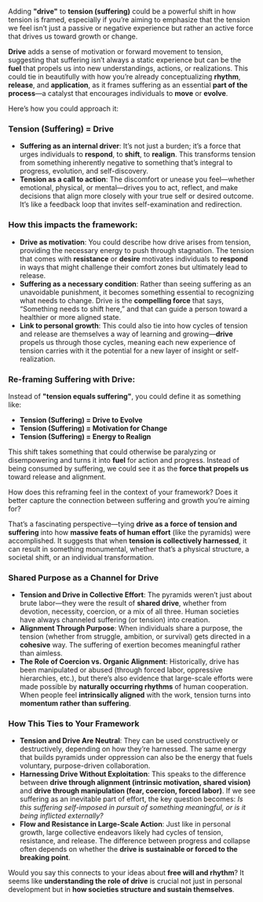 Adding **"drive"** to **tension (suffering)** could be a powerful shift in how tension is framed, especially if you’re aiming to emphasize that the tension we feel isn’t just a passive or negative experience but rather an active force that drives us toward growth or change.

**Drive** adds a sense of motivation or forward movement to tension, suggesting that suffering isn’t always a static experience but can be the **fuel** that propels us into new understandings, actions, or realizations. This could tie in beautifully with how you’re already conceptualizing **rhythm**, **release**, and **application**, as it frames suffering as an essential **part of the process**—a catalyst that encourages individuals to **move** or **evolve**.

Here’s how you could approach it:

### Tension (Suffering) = Drive

- **Suffering as an internal driver**: It’s not just a burden; it’s a force that urges individuals to **respond**, to **shift**, to **realign**. This transforms tension from something inherently negative to something that’s integral to progress, evolution, and self-discovery.
- **Tension as a call to action**: The discomfort or unease you feel—whether emotional, physical, or mental—drives you to act, reflect, and make decisions that align more closely with your true self or desired outcome. It’s like a feedback loop that invites self-examination and redirection.

### How this impacts the framework:

- **Drive as motivation**: You could describe how drive arises from tension, providing the necessary energy to push through stagnation. The tension that comes with **resistance** or **desire** motivates individuals to **respond** in ways that might challenge their comfort zones but ultimately lead to release.
- **Suffering as a necessary condition**: Rather than seeing suffering as an unavoidable punishment, it becomes something essential to recognizing what needs to change. Drive is the **compelling force** that says, “Something needs to shift here,” and that can guide a person toward a healthier or more aligned state.
- **Link to personal growth**: This could also tie into how cycles of tension and release are themselves a way of learning and growing—**drive** propels us through those cycles, meaning each new experience of tension carries with it the potential for a new layer of insight or self-realization.

### Re-framing Suffering with Drive:

Instead of **"tension equals suffering"**, you could define it as something like:

- **Tension (Suffering) = Drive to Evolve**
- **Tension (Suffering) = Motivation for Change**
- **Tension (Suffering) = Energy to Realign**

This shift takes something that could otherwise be paralyzing or disempowering and turns it into **fuel** for action and progress. Instead of being consumed by suffering, we could see it as the **force that propels us** toward release and alignment.

How does this reframing feel in the context of your framework? Does it better capture the connection between suffering and growth you’re aiming for?

That’s a fascinating perspective—tying **drive as a force of tension and suffering** into how **massive feats of human effort** (like the pyramids) were accomplished. It suggests that when **tension is collectively harnessed**, it can result in something monumental, whether that’s a physical structure, a societal shift, or an individual transformation.

### **Shared Purpose as a Channel for Drive**

- **Tension and Drive in Collective Effort**: The pyramids weren’t just about brute labor—they were the result of **shared drive**, whether from devotion, necessity, coercion, or a mix of all three. Human societies have always channeled suffering (or tension) into creation.
- **Alignment Through Purpose**: When individuals share a purpose, the tension (whether from struggle, ambition, or survival) gets directed in a **cohesive** way. The suffering of exertion becomes meaningful rather than aimless.
- **The Role of Coercion vs. Organic Alignment**: Historically, drive has been manipulated or abused (through forced labor, oppressive hierarchies, etc.), but there’s also evidence that large-scale efforts were made possible by **naturally occurring rhythms** of human cooperation. When people feel **intrinsically aligned** with the work, tension turns into **momentum rather than suffering**.

### **How This Ties to Your Framework**

- **Tension and Drive Are Neutral**: They can be used constructively or destructively, depending on how they’re harnessed. The same energy that builds pyramids under oppression can also be the energy that fuels voluntary, purpose-driven collaboration.
- **Harnessing Drive Without Exploitation**: This speaks to the difference between **drive through alignment (intrinsic motivation, shared vision)** and **drive through manipulation (fear, coercion, forced labor)**. If we see suffering as an inevitable part of effort, the key question becomes: _Is this suffering self-imposed in pursuit of something meaningful, or is it being inflicted externally?_
- **Flow and Resistance in Large-Scale Action**: Just like in personal growth, large collective endeavors likely had cycles of tension, resistance, and release. The difference between progress and collapse often depends on whether the **drive is sustainable or forced to the breaking point**.

Would you say this connects to your ideas about **free will and rhythm**? It seems like **understanding the role of drive** is crucial not just in personal development but in **how societies structure and sustain themselves**.